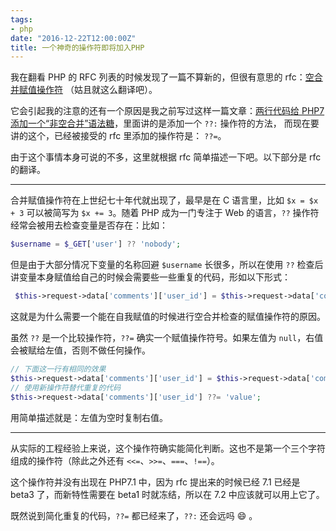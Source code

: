 ```yaml
---
tags:
- php
date: "2016-12-22T12:00:00Z"
title: 一个神奇的操作符即将加入PHP
---
```


我在翻看 PHP 的 RFC 列表的时候发现了一篇不算新的，但很有意思的 rfc：[空合并赋值操作符](https://wiki.php.net/rfc/null_coalesce_equal_operator) （姑且就这么翻译吧）。

它会引起我的注意的还有一个原因是我之前写过这样一篇文章：[两行代码给 PHP7 添加一个“非空合并”语法糖](http://0x1.im/blog/php/add-a-operator-to-php7.html)，里面讲的是添加一个 `??:` 操作符的方法， 而现在要讲的这个，已经被接受的 rfc 里添加的操作符是： `??=`。

由于这个事情本身可说的不多，这里就根据 rfc 简单描述一下吧。以下部分是 rfc 的翻译。

***

合并赋值操作符在上世纪七十年代就出现了，最早是在 C 语言里，比如 `$x = $x + 3` 可以被简写为 `$x += 3`。随着 PHP 成为一门专注于 Web 的语言，`??` 操作符经常会被用去检查变量是否存在：比如：

```php
$username = $_GET['user'] ?? 'nobody';
```

但是由于大部分情况下变量的名称回避 `$username` 长很多，所以在使用 `??` 检查后讲变量本身赋值给自己的时候会需要些一些重复的代码，形如以下形式：

```php
 $this->request->data['comments']['user_id'] = $this->request->data['comments']['user_id'] ?? ‘value’;
```

这就是为什么需要一个能在自我赋值的时候进行空合并检查的赋值操作符的原因。

虽然 `??` 是一个比较操作符，`??=` 确实一个赋值操作符号。如果左值为 `null`，右值会被赋给左值，否则不做任何操作。

``` php
// 下面这一行有相同的效果
$this->request->data['comments']['user_id'] = $this->request->data['comments']['user_id'] ?? 'value';
// 使用新操作符替代重复的代码
$this->request->data['comments']['user_id'] ??= 'value';
```

用简单描述就是：左值为空时复制右值。

***

从实际的工程经验上来说，这个操作符确实能简化判断。这也不是第一个三个字符组成的操作符（除此之外还有 `<<=`、`>>=`、`===`、`!==`）。

这个操作符并没有出现在 PHP7.1 中，因为 rfc 提出来的时候已经 7.1 已经是 beta3 了，而新特性需要在 beta1 时就冻结，所以在 7.2 中应该就可以用上它了。

既然说到简化重复的代码，`??=` 都已经来了，`??:` 还会远吗 😄 。
